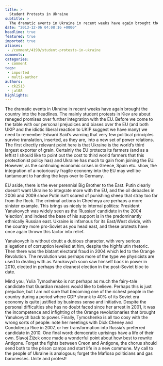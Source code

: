 ```yaml
---
title: >
  Student Protests in Ukraine
subtitle: >
  The dramatic events in Ukraine in recent weeks have again brought the country into the headlines. The mainly student protests in Kiev are about reneged promises over further integration with the EU...
date: "2013-12-06 04:08:16 +0000"
headline: true
featured: true
imported: true
aliases:
 - /comment/4190/student-protests-in-ukraine
comments:
categories:
 - comment
tags:
 - imported
 - multi-author
authors:
 - ck2513
 - jal08
highlights:
---
```


The dramatic events in Ukraine in recent weeks have again brought the country into the headlines. The mainly student protests in Kiev are about reneged promises over further integration with the EU.
 Before we come to the table with our personal prejudices and biases over the EU (and both UKIP and the idiotic liberal reaction to UKIP suggest we have many) we need to remember Edward Said’s warning that very few political principles survive translation, inserted, as they are, into a new set of power relations. The first directly relevant point here is that Ukraine is the world’s third largest exporter of grain. Certainly the EU protects its farmers (and as a leftist I should like to point out the cost to third world farmers that this protectionist policy has) and Ukraine has much to gain from joining the EU. However, as the continuing economic crises in Greece, Spain etc. show, the integration of a notoriously fragile economy into the EU may well be tantamount to handing the keys over to Germany.

EU aside, there is the ever perennial Big Brother to the East. Putin clearly doesn’t want Ukraine to integrate more with the EU, and the oil debacles in 2006 and 2009 show Putin isn’t scared of punishing sheep that stray too far from the flock. The criminal actions in Chechnya are perhaps a more sinister example. This brings us nicely to internal politics: President Yanukovych was widely seen as the ‘Russian’ candidate in the 2004 ‘election’, and indeed the base of his support is in the predominantly ethnically Russian east. Ukraine is infamous for its East/West divide, with the country more pro-Soviet as you head east, and these protests have once again thrown this factor into relief.

Yanukovych is without doubt a dubious character, with very serious allegations of corruption levelled at him, despite the highfalutin rhetoric. Then there was the blatant electoral fraud in 2004 which led to the Orange Revolution. The revolution was perhaps more of the type we physicists are used to dealing with as Yanukovych soon saw himself back in power in 2010, elected in perhaps the cleanest election in the post-Soviet bloc to date.

Mind you, Yulia Tymoshenko is not perhaps as much the fairy-tale candidate that Guardian readers would like to believe. Perhaps this is just prejudice, but I am not sure that becoming one of the richest people in the country during a period where GDP shrunk to 40% of its Soviet era economy is quite justified by business sense and initiative. Despite the personal difficulties she has no doubt faced since her arrest in 2001, it was the incompetence and infighting of the Orange revolutionaries that brought Yanukovych back to power. Finally, Tymoshenko is all too cosy with the wrong sorts of people: note her meetings with Dick Cheney and Condoleeza Rice in 2007, or her transformation into Russia’s preferred candidate in 2010.
 One final word: democratic uprisings have a life of their own. Slavoj Žižek once made a wonderful point about how best to rewrite Antigone. Forget the fights between Creon and Antigone, the chorus should send both to the prison camps and start life in a new commune. My call to the people of Ukraine is analogous; forget the Mafioso politicians and gas baronesses. Unite and protest!
